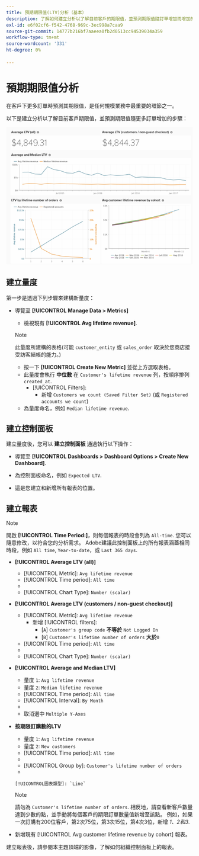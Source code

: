 ```yaml
---
title: 預期期限值(LTV)分析（基本）
description: 了解如何建立分析以了解目前客戶的期限值，並預測期限值隨訂單增加而增加的情形。
exl-id: e6f02cf6-f542-4768-969c-3ec998a7caa9
source-git-commit: 14777b216bf7aaeea0fb2d0513cc94539034a359
workflow-type: tm+mt
source-wordcount: '331'
ht-degree: 0%

---
```


# 預期期限值分析

在客戶下更多訂單時預測其期限值，是任何規模業務中最重要的環節之一。

以下是建立分析以了解目前客戶期限值，並預測期限值隨更多訂單增加的步驟：

![預期期限值](../../assets/expected_ltv_720.png)

## 建立量度

第一步是透過下列步驟來建構新量度：
* 導覽至 **[!UICONTROL Manage Data > Metrics]**
   * 檢視現有 **[!UICONTROL Avg lifetime revenue]**.

   >[!NOTE]
   >
   >此量度所建構的表格(可能 `customer_entity` 或 `sales_order` 取決於您商店接受訪客結帳的能力。)

   * 按一下 **[!UICONTROL Create New Metric]** 並從上方選取表格。
   * 此量度會執行 **中位數** 在 `Customer's lifetime revenue` 列，按順序排列 `created_at`.
      * [!UICONTROL Filters]:
         * 新增 `Customers we count (Saved Filter Set)` (或 `Registered accounts we count`)
   * 為量度命名，例如 `Median lifetime revenue`.



## 建立控制面板

建立量度後，您可以 **建立控制面板** 通過執行以下操作：
* 導覽至 **[!UICONTROL Dashboards > Dashboard Options > Create New Dashboard]**.
* 為控制面板命名，例如 `Expected LTV`.

* 這是您建立和新增所有報表的位置。

## 建立報表

>[!NOTE]
>
>開啟 **[!UICONTROL Time Period:]**，則每個報表的時段會列為 `All-time`. 您可以隨意修改，以符合您的分析需求。 Adobe建議此控制面板上的所有報表涵蓋相同時段，例如 `All time`, `Year-to-date`，或 `Last 365 days`.

* **[!UICONTROL Average LTV (all)]**
   * [!UICONTROL Metric]: `Avg lifetime revenue`
   * [!UICONTROL Time period]: `All time`
   * 
      [!UICONTROL間隔]: `None`
   * [!UICONTROL Chart Type]: `Number (scalar)`

* **[!UICONTROL Average LTV (customers / non-guest checkout)]**
   * [!UICONTROL Metric]: `Avg lifetime revenue`
      * 新增 [!UICONTROL filters]:
         * [`A`] `Customer's group code` **不等於** `Not Logged In`
         * [`B`] `Customer's lifetime number of orders` **大於**`0`
   * [!UICONTROL Time period]: `All time`
   * 
      [!UICONTROL間隔]: `None`
   * [!UICONTROL Chart Type]: `Number (scalar)`


* **[!UICONTROL Average and Median LTV]**
   * 量度 `1`: `Avg lifetime revenue`
   * 量度 `2`: `Median lifetime revenue`
   * [!UICONTROL Time period]: `All time`
   * [!UICONTROL Interval]: `By Month`
   * 
      [!UICONTROL圖表類型]: `Line`
   * 取消選中 `Multiple Y-Axes`

* **按期限訂購數的LTV**
   * 量度 `1`: `Avg lifetime revenue`
   * 量度 `2`: `New customers`
   * [!UICONTROL Time period]: `All time`
   * 
      [!UICONTROL間隔]: `None`
   * [!UICONTROL Group by]: `Customer's lifetime number of orders`
   * 

      [!UICONTROL圖表類型]: `Line`
   >[!NOTE]
   >
   >請勿為 `Customer's lifetime number of orders`. 相反地，請查看新客戶數量達到少數的點，並手動將每個客戶的期限訂單數量值新增至該點。 例如，如果一次訂購有200位客戶，第2次75位，第3次15位，第4次3位，新增 *1、2和3*.

* 新增現有 [!UICONTROL Avg customer lifetime revenue by cohort] 報表。

建立報表後，請參閱本主題頂端的影像，了解如何組織控制面板上的報表。
